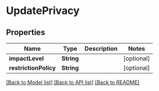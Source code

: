 # UpdatePrivacy

## Properties
Name | Type | Description | Notes
------------ | ------------- | ------------- | -------------
**impactLevel** | **String** |  | [optional] 
**restrictionPolicy** | **String** |  | [optional] 

[[Back to Model list]](../README.md#documentation-for-models) [[Back to API list]](../README.md#documentation-for-api-endpoints) [[Back to README]](../README.md)


